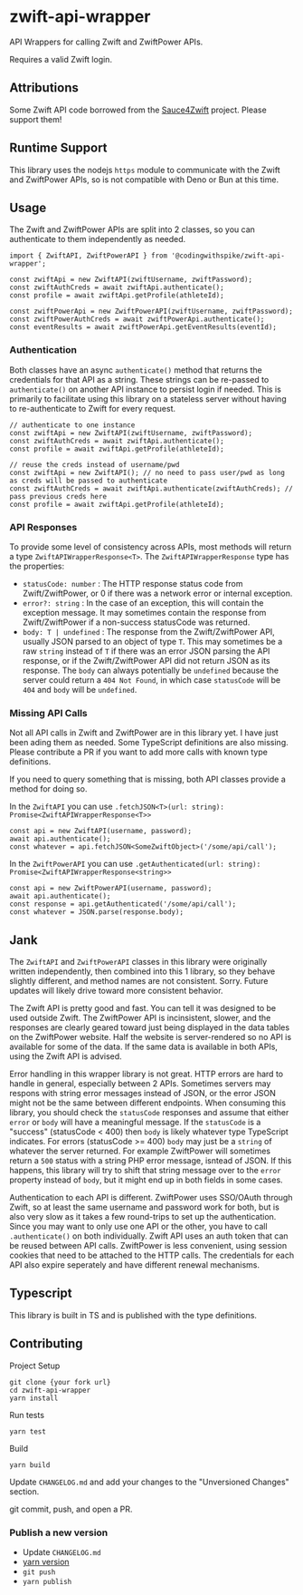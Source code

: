 # zwift-api-wrapper

API Wrappers for calling Zwift and ZwiftPower APIs.

Requires a valid Zwift login.

## Attributions

Some Zwift API code borrowed from the [Sauce4Zwift](https://github.com/SauceLLC/sauce4zwift) project. Please support them!

## Runtime Support

This library uses the nodejs `https` module to communicate with the Zwift and ZwiftPower APIs, so is not compatible with Deno or Bun at this time.

## Usage

The Zwift and ZwiftPower APIs are split into 2 classes, so you can authenticate to them independently as needed.

```
import { ZwiftAPI, ZwiftPowerAPI } from '@codingwithspike/zwift-api-wrapper';

const zwiftApi = new ZwiftAPI(zwiftUsername, zwiftPassword);
const zwiftAuthCreds = await zwiftApi.authenticate();
const profile = await zwiftApi.getProfile(athleteId);

const zwiftPowerApi = new ZwiftPowerAPI(zwiftUsername, zwiftPassword);
const zwiftPowerAuthCreds = await zwiftPowerApi.authenticate();
const eventResults = await zwiftPowerApi.getEventResults(eventId);
```

### Authentication

Both classes have an async `authenticate()` method that returns the credentials for that API as a string. These strings can be re-passed to `authenticate()` on another API instance to persist login if needed. This is primarily to facilitate using this library on a stateless server without having to re-authenticate to Zwift for every request.

```
// authenticate to one instance
const zwiftApi = new ZwiftAPI(zwiftUsername, zwiftPassword);
const zwiftAuthCreds = await zwiftApi.authenticate();
const profile = await zwiftApi.getProfile(athleteId);

// reuse the creds instead of username/pwd
const zwiftApi = new ZwiftAPI(); // no need to pass user/pwd as long as creds will be passed to authenticate
const zwiftAuthCreds = await zwiftApi.authenticate(zwiftAuthCreds); // pass previous creds here
const profile = await zwiftApi.getProfile(athleteId);
```

### API Responses

To provide some level of consistency across APIs, most methods will return a type `ZwiftAPIWrapperResponse<T>`.
The `ZwiftAPIWrapperResponse` type has the properties:

* `statusCode: number` : The HTTP response status code from Zwift/ZwiftPower, or 0 if there was a network error or internal exception.
* `error?: string` : In the case of an exception, this will contain the exception message. It may sometimes contain the response from Zwift/ZwiftPower if a non-success statusCode was returned.
* `body: T | undefined` : The response from the Zwift/ZwiftPower API, usually JSON parsed to an object of type `T`. This may sometimes be a raw `string` instead of `T` if there was an error JSON parsing the API response, or if the Zwift/ZwiftPower API did not return JSON as its response. The `body` can always potentially be `undefined` because the server could return a `404 Not Found`, in which case `statusCode` will be `404` and `body` will be `undefined`.

### Missing API Calls

Not all API calls in Zwift and ZwiftPower are in this library yet. I have just been ading them as needed. Some TypeScript definitions are also missing. Please contribute a PR if you want to add more calls with known type definitions.

If you need to query something that is missing, both API classes provide a method for doing so.

In the `ZwiftAPI` you can use `.fetchJSON<T>(url: string): Promise<ZwiftAPIWrapperResponse<T>>`
```
const api = new ZwiftAPI(username, password);
await api.authenticate();
const whatever = api.fetchJSON<SomeZwiftObject>('/some/api/call');
```

In the `ZwiftPowerAPI` you can use `.getAuthenticated(url: string): Promise<ZwiftAPIWrapperResponse<string>>`
```
const api = new ZwiftPowerAPI(username, password);
await api.authenticate();
const response = api.getAuthenticated('/some/api/call');
const whatever = JSON.parse(response.body);
```

## Jank

The `ZwiftAPI` and `ZwiftPowerAPI` classes in this library were originally written independently, then combined into this 1 library, so they behave slightly different, and method names are not consistent. Sorry. Future updates will likely drive toward more consistent behavior.

The Zwift API is pretty good and fast. You can tell it was designed to be used outside Zwift.
The ZwiftPower API is incinsistent, slower, and the responses are clearly geared toward just being displayed in the data tables on the ZwiftPower website. Half the website is server-rendered so no API is available for some of the data.
If the same data is available in both APIs, using the Zwift API is advised.

Error handling in this wrapper library is not great. HTTP errors are hard to handle in general, especially between 2
APIs. Sometimes servers may respons with string error messages instead of JSON, or the error JSON might not be the same between different endpoints.
When consuming this library, you should check the `statusCode` responses and assume that either `error` or `body` will have a meaningful message.
If the `statusCode` is a "success" (statusCode < 400) then `body` is likely whatever type TypeScript indicates. For errors (statusCode >= 400) `body` may just be a `string` of whatever the server returned. For example ZwiftPower will sometimes return a `500` status with a string PHP error message, isntead of JSON. If this happens, this library will try to shift that string message over to the `error` property instead of `body`, but it might end up in both fields in some cases.

Authentication to each API is different.
ZwiftPower uses SSO/OAuth through Zwift, so at least the same username and password work for both, but is also very slow as it takes a few round-trips to set up the authentication.
Since you may want to only use one API or the other, you have to call `.authenticate()` on both individually.
Zwift API uses an auth token that can be reused between API calls.
ZwiftPower is less convenient, using session cookies that need to be attached to the HTTP calls.
The credentials for each API also expire seperately and have different renewal mechanisms.

## Typescript

This library is built in TS and is published with the type definitions.

## Contributing

Project Setup
```
git clone {your fork url}
cd zwift-api-wrapper
yarn install
```

Run tests
```
yarn test
```

Build
```
yarn build
```

Update `CHANGELOG.md` and add your changes to the "Unversioned Changes" section.

git commit, push, and open a PR.

### Publish a new version

* Update `CHANGELOG.md`
* [yarn version](https://yarnpkg.com/cli/version)
* `git push`
* `yarn publish`
